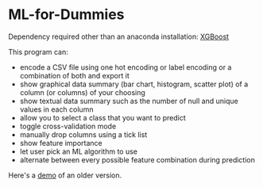 # ML-for-Dummies

Dependency required other than an anaconda installation: [XGBoost](https://xgboost.readthedocs.io/en/latest/build.html)

This program can:
* encode a CSV file using one hot encoding or label encoding or a combination of both and export it
* show graphical data summary (bar chart, histogram, scatter plot) of a column (or columns) of your choosing
* show textual data summary such as the number of null and unique values in each column
* allow you to select a class that you want to predict
* toggle cross-validation mode
* manually drop columns using a tick list
* show feature importance
* let user pick an ML algorithm to use
* alternate between every possible feature combination during prediction

Here's a [demo](https://www.youtube.com/watch?v=Ip2sFECF_is&t=125s) of an older version.
